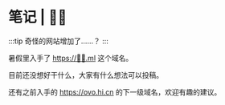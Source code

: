 # 笔记 | 🐢💈

:::tip
奇怪的网站增加了……？
:::

暑假里入手了 [https://🐢💈.ml](https://🐢💈.ml) 这个域名。

目前还没想好干什么，大家有什么想法可以投稿。

还有之前入手的 https://ovo.hi.cn 的下一级域名，欢迎有趣的建议。
